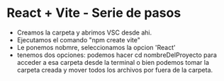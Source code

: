 # React + Vite - Serie de pasos

- Creamos la carpeta y abrimos VSC desde ahi.
- Ejecutamos el comando "npm create vite"
- Le ponemos nobmre, seleccionamos la opcion 'React'
- tenemos dos opciones: podemos hacer cd nombreDelProyecto para acceder a esa carpeta desde la terminal o bien podemos tomar la carpeta creada y mover todos los archivos por fuera de la carpeta.


